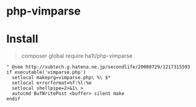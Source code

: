 # php-vimparse

# Install

> composer global require ha1t/php-vimparse

```vim
" @see http://subtech.g.hatena.ne.jp/secondlife/20080729/1217315593
if executable('vimparse.php')
  setlocal makeprg=vimparse.php\ %\ $*
  setlocal errorformat=%f:%l:%m
  setlocal shellpipe=2>&1\ >
  autocmd BufWritePost <buffer> silent make
endif
```

